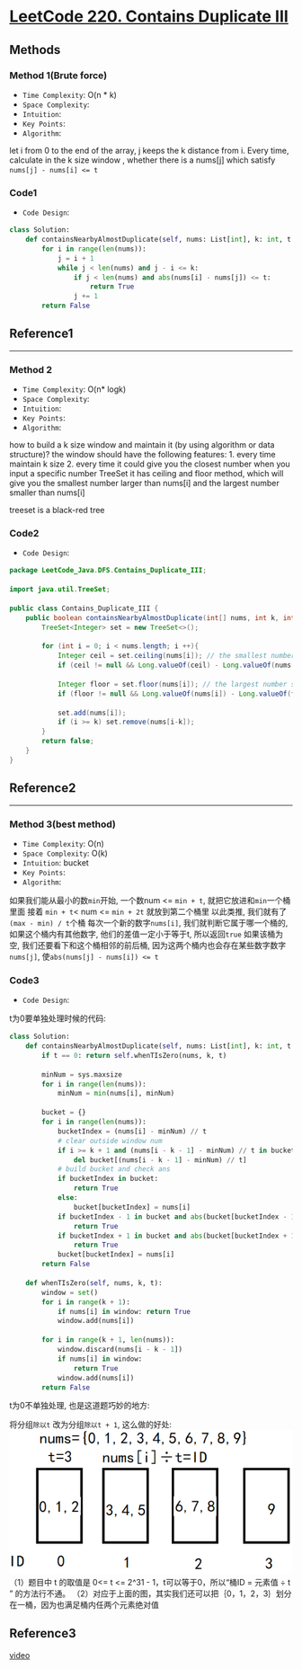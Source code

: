 # [LeetCode 220. Contains Duplicate III](https://leetcode-cn.com/problems/contains-duplicate-iii/)

## Methods

### Method 1(Brute force)

* `Time Complexity`: O(n * k)
* `Space Complexity`:
* `Intuition`:
* `Key Points`:
* `Algorithm`:

let i from 0 to the end of the array, j keeps the k distance from i. Every time, calculate in the k size window  , whether there is a nums[j] which satisfy `nums[j] - nums[i] <= t`

### Code1

* `Code Design`:

```python
class Solution:
    def containsNearbyAlmostDuplicate(self, nums: List[int], k: int, t: int) -> bool:
        for i in range(len(nums)):
            j = i + 1
            while j < len(nums) and j - i <= k:
                if j < len(nums) and abs(nums[i] - nums[j]) <= t:
                    return True
                j += 1
        return False
```

## Reference1

----------------------

### Method 2

* `Time Complexity`: O(n* logk)
* `Space Complexity`:
* `Intuition`:
* `Key Points`:
* `Algorithm`:

how to build a k size window and maintain it (by using algorithm or data structure)?
the window should have the following features:
    1. every time maintain k size
    2. every time it could give you the closest number when you input a specific number
TreeSet
it has ceiling and floor method, which will give you the smallest number larger than nums[i] and the largest number smaller than nums[i]

treeset is a black-red tree

### Code2

* `Code Design`:

```java
package LeetCode_Java.DFS.Contains_Duplicate_III;

import java.util.TreeSet;

public class Contains_Duplicate_III {
    public boolean containsNearbyAlmostDuplicate(int[] nums, int k, int t) {
        TreeSet<Integer> set = new TreeSet<>();

        for (int i = 0; i < nums.length; i ++){
            Integer ceil = set.ceiling(nums[i]); // the smallest number larger than nums[i]
            if (ceil != null && Long.valueOf(ceil) - Long.valueOf(nums[i]) <= t) return true;

            Integer floor = set.floor(nums[i]); // the largest number smaller than nums[i]
            if (floor != null && Long.valueOf(nums[i]) - Long.valueOf(floor) <= t ) return true;

            set.add(nums[i]);
            if (i >= k) set.remove(nums[i-k]);
        }
        return false;
    }
}
```

## Reference2

----------------------

### Method 3(best method)

* `Time Complexity`: O(n)
* `Space Complexity`: O(k)
* `Intuition`: bucket
* `Key Points`:
* `Algorithm`:

如果我们能从最小的数`min`开始, 一个数num <= `min + t`, 就把它放进和`min`一个桶里面
接着 `min + t`< num <= `min + 2t` 就放到第二个桶里
以此类推, 我们就有了`(max - min) / t`个桶
每次一个新的数字`nums[i]`, 我们就判断它属于哪一个桶的, 如果这个桶内有其他数字, 他们的差值一定小于等于t, 所以返回`true`
如果该桶为空, 我们还要看下和这个桶相邻的前后桶, 因为这两个桶内也会存在某些数字数字`nums[j]`, 使`abs(nums[j] - nums[i]) <= t`

### Code3

* `Code Design`:

t为0要单独处理时候的代码:

```python
class Solution:
    def containsNearbyAlmostDuplicate(self, nums: List[int], k: int, t: int) -> bool:
        if t == 0: return self.whenTIsZero(nums, k, t)

        minNum = sys.maxsize
        for i in range(len(nums)):
            minNum = min(nums[i], minNum)

        bucket = {}
        for i in range(len(nums)):
            bucketIndex = (nums[i] - minNum) // t
            # clear outside window num
            if i >= k + 1 and (nums[i - k - 1] - minNum) // t in bucket:
                del bucket[(nums[i - k - 1] - minNum) // t]
            # build bucket and check ans
            if bucketIndex in bucket:
                return True
            else:
                bucket[bucketIndex] = nums[i]
            if bucketIndex - 1 in bucket and abs(bucket[bucketIndex - 1] - nums[i]) <= t:
                return True
            if bucketIndex + 1 in bucket and abs(bucket[bucketIndex + 1] - nums[i]) <= t:
                return True
            bucket[bucketIndex] = nums[i]
        return False

    def whenTIsZero(self, nums, k, t):
        window = set()
        for i in range(k + 1):
            if nums[i] in window: return True
            window.add(nums[i])

        for i in range(k + 1, len(nums)):
            window.discard(nums[i - k - 1])
            if nums[i] in window:
                return True
            window.add(nums[i])
        return False
```

t为0不单独处理, 也是这道题巧妙的地方:

将分组`除以t` 改为分组`除以t + 1`, 这么做的好处:
![66](../../Image/66.png)
（1）题目中 t 的取值是 0<= t <= 2^31 - 1，t可以等于0，所以“桶ID = 元素值 ÷ t ” 的方法行不通。
（2）对应于上面的图，其实我们还可以把｛0，1，2，3｝划分在一桶，因为也满足桶内任两个元素绝对值

## Reference3

[video](https://www.youtube.com/watch?v=yc4hCFzNNQc&t=840s)